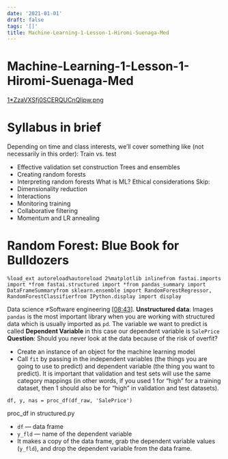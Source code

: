 ```yaml
---
date: '2021-01-01'
draft: false
tags: '[]'
title: Machine-Learning-1-Lesson-1-Hiromi-Suenaga-Med
---
```


# Machine-Learning-1-Lesson-1-Hiromi-Suenaga-Med

[1*ZzaVXSfj0SCERQUCnQljpw.png](Machine%20Learning%201%20Lesson%201%20-%20Hiromi%20Suenaga%20-%20Med%2054b5bb82ebf4439fb80044ea6105c638/1ZzaVXSfj0SCERQUCnQljpw.png)
# Syllabus in brief
Depending on time and class interests, we’ll cover something like (not necessarily in this order):
Train vs. test
- Effective validation set construction
Trees and ensembles
- Creating random forests
- Interpreting random forests
What is ML?
Ethical considerations
Skip:
- Dimensionality reduction
- Interactions
- Monitoring training
- Collaborative filtering
- Momentum and LR annealing
# Random Forest: Blue Book for Bulldozers
```
%load_ext autoreload%autoreload 2%matplotlib inlinefrom fastai.imports import *from fastai.structured import *from pandas_summary import DataFrameSummaryfrom sklearn.ensemble import RandomForestRegressor, RandomForestClassifierfrom IPython.display import display
```
Data science ≠Software engineering [[08:43](https://youtu.be/CzdWqFTmn0Y?t=8m43s)].
**Unstructured data**: Images
`pandas` is the most important library when you are working with structured data which is usually imported as `pd`.
The variable we want to predict is called **Dependent Variable** in this case our dependent variable is `SalePrice`
**Question**: Should you never look at the data because of the risk of overfit?
- Create an instance of an object for the machine learning model
- Call `fit` by passing in the independent variables (the things you are going to use to predict) and dependent variable (the thing you want to predict).
It is important that validation and test sets will use the same category mappings (in other words, if you used 1 for “high” for a training dataset, then 1 should also be for “high” in validation and test datasets).
```
df, y, nas = proc_df(df_raw, 'SalePrice')
```
proc_df in structured.py
- `df` — data frame
- `y_fld` — name of the dependent variable
- It makes a copy of the data frame, grab the dependent variable values (`y_fld`), and drop the dependent variable from the data frame.
